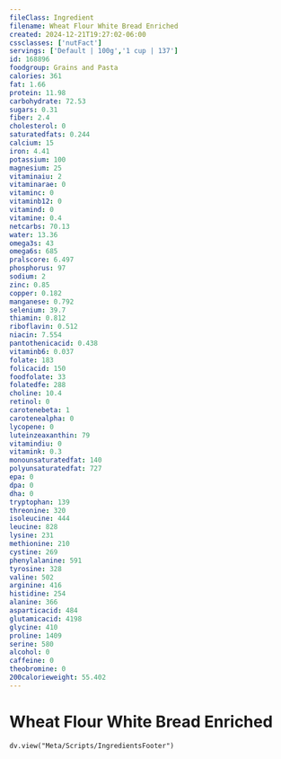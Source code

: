 ```yaml
---
fileClass: Ingredient
filename: Wheat Flour White Bread Enriched
created: 2024-12-21T19:27:02-06:00
cssclasses: ['nutFact']
servings: ['Default | 100g','1 cup | 137']
id: 168896
foodgroup: Grains and Pasta
calories: 361
fat: 1.66
protein: 11.98
carbohydrate: 72.53
sugars: 0.31
fiber: 2.4
cholesterol: 0
saturatedfats: 0.244
calcium: 15
iron: 4.41
potassium: 100
magnesium: 25
vitaminaiu: 2
vitaminarae: 0
vitaminc: 0
vitaminb12: 0
vitamind: 0
vitamine: 0.4
netcarbs: 70.13
water: 13.36
omega3s: 43
omega6s: 685
pralscore: 6.497
phosphorus: 97
sodium: 2
zinc: 0.85
copper: 0.182
manganese: 0.792
selenium: 39.7
thiamin: 0.812
riboflavin: 0.512
niacin: 7.554
pantothenicacid: 0.438
vitaminb6: 0.037
folate: 183
folicacid: 150
foodfolate: 33
folatedfe: 288
choline: 10.4
retinol: 0
carotenebeta: 1
carotenealpha: 0
lycopene: 0
luteinzeaxanthin: 79
vitamindiu: 0
vitamink: 0.3
monounsaturatedfat: 140
polyunsaturatedfat: 727
epa: 0
dpa: 0
dha: 0
tryptophan: 139
threonine: 320
isoleucine: 444
leucine: 828
lysine: 231
methionine: 210
cystine: 269
phenylalanine: 591
tyrosine: 328
valine: 502
arginine: 416
histidine: 254
alanine: 366
asparticacid: 484
glutamicacid: 4198
glycine: 410
proline: 1409
serine: 580
alcohol: 0
caffeine: 0
theobromine: 0
200calorieweight: 55.402
---
```


# Wheat Flour White Bread Enriched

```dataviewjs
dv.view("Meta/Scripts/IngredientsFooter")
```